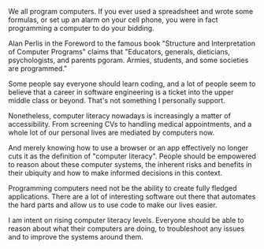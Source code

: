 We all program computers. If you ever used a spreadsheet and wrote some formulas, or set up an alarm on your cell phone, you were in fact programming a computer to do your bidding.

Alan Perlis in the Foreword to the famous book "Structure and Interpretation of Computer Programs" claims that "Educators, generals, dieticians, psychologists, and parents pgoram. Armies, students, and some societies are programmed."

Some people say everyone should learn coding, and a lot of people seem to believe that a career in software engineering is a ticket into the upper middle class or beyond. That's not something I personally support.

Nonetheless, computer literacy nowadays is increasingly a matter of accessibility. From screening CVs to handling medical appointments, and a whole lot of our personal lives are mediated by computers now.

And merely knowing how to use a browser or an app effectively no longer cuts it as the definition of "computer literacy". People should be empowered to reason about these computer systems, the inherent risks and benefits in their ubiquity and how to make informed decisions in this context.

Programming computers need not be the ability to create fully fledged applications. There are a lot of interesting software out there that automates the hard parts and allow us to use code to make our lives easier.

I am intent on rising computer literacy levels. Everyone should be able to reason about what their computers are doing, to troubleshoot any issues and to improve the systems around them.

<!--
**FilipeFT/filipeft** is a ✨ _special_ ✨ repository because its `README.md` (this file) appears on your GitHub profile.

Here are some ideas to get you started:

- 🔭 I’m currently working on ...
- 🌱 I’m currently learning ...
- 👯 I’m looking to collaborate on ...
- 🤔 I’m looking for help with ...
- 💬 Ask me about ...
- 📫 How to reach me: ...
- 😄 Pronouns: ...
- ⚡ Fun fact: ...
-->
